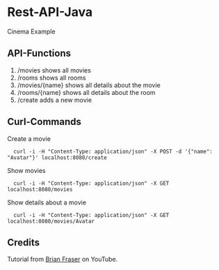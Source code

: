 # Rest-API-Java
Cinema Example  

## API-Functions
1. /movies shows all movies
1. /rooms shows all rooms
1. /movies/{name} shows all details about the movie
1. /rooms/{name} shows all details about the room
1. /create adds a new movie

## Curl-Commands
Create a movie
```
  curl -i -H "Content-Type: application/json" -X POST -d '{"name": "Avatar"}' localhost:8080/create
```
Show movies
```
  curl -i -H "Content-Type: application/json" -X GET localhost:8080/movies
```
Show details about a movie
```
  curl -i -H "Content-Type: application/json" -X GET localhost:8080/movies/Avatar
```
## Credits
Tutorial from [Brian Fraser](https://www.youtube.com/watch?v=rXBsnNCH59o&t=1247s&ab_channel=BrianFraser) on YouTube.
